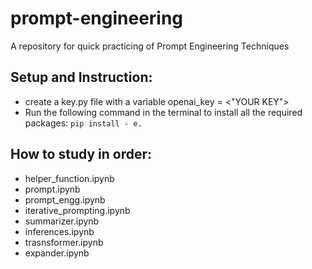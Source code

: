 # prompt-engineering
A repository for quick practicing of Prompt Engineering Techniques

## Setup and Instruction:
- create a key.py file with a variable openai_key = <"YOUR KEY">
- Run the following command in the terminal to install all the required packages:
```pip install - e.```

## How to study in order: 
- helper_function.ipynb
- prompt.ipynb
- prompt_engg.ipynb
- iterative_prompting.ipynb
- summarizer.ipynb
- inferences.ipynb
- trasnsformer.ipynb
- expander.ipynb
